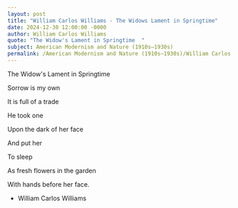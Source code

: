 ```yaml
---
layout: post
title: "William Carlos Williams - The Widows Lament in Springtime"
date: 2024-12-30 12:00:00 -0000
author: William Carlos Williams
quote: "The Widow's Lament in Springtime  "
subject: American Modernism and Nature (1910s–1930s)
permalink: /American Modernism and Nature (1910s–1930s)/William Carlos Williams/William Carlos Williams - The Widows Lament in Springtime
---
```


The Widow's Lament in Springtime  
 
Sorrow is my own  
 
It is full of a trade  

He took one  

Upon the dark of her face  

And put her  

To sleep  

As fresh flowers in the garden  

With hands before her face.

- William Carlos Williams
